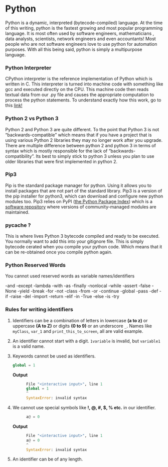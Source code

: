 # Python

Python is a dynamic, interpreted (bytecode-compiled) language. At the time of this writing, python is the fastest growing and most popular programming language. It is most often used by software engineers, mathematicians , data analysts, scientists, network engineers and even accountants! Most people who are not software engineers love to use python for automation purposes. With all this being said, python is simply a multipurpose language. 

### Python Interpreter

CPython interpreter is the reference implementation of Python which is written in C. This interpreter is turned into machine code with something like gcc and executed directly on the CPU. This machine code then reads textual data from our .py file and causes the appropriate computation to process the python statements. To understand exactly how this work, go to this [link!](https://www.youtube.com/watch?v=KsZLPTRSleI)

### Python 2 vs Python 3

Python 2 and Python 3 are quite different. To the point that Python 3 is not “backwards-compatible” which means that if you have a project that is using various Python 2 libraries they may no longer work after you upgrade. There are multiple difference between python 2 and python 3 in terms of syntax which is mostly responsible for the lack of “backwards-compatibility”. Its best to simply stick to python 3 unless you plan to use older libraries that were first implemented in python 2. 

### Pip3

Pip is the standard package manager for python. Using it allows you to install packages that are not part of the standard library. Pip3 is a version of the pip installer for python3, which can download and configure new python modules too. Pip3 relies on PyPI ([the Python Package Index](https://pypi.org/)) which is a [software repository](https://en.wikipedia.org/wiki/Software_repository) where versions of community-managed modules are maintained.

### __pycache__ ?

This is where lives Python 3 bytecode compiled and ready to be executed. You normally want to add this into your gitignore file. This is simply bytecode cerated when you compile your python code. Which means that it can be re-obtained once you compile python again.  

### Python Reserved Words

You cannot used reserved words as variable names/identifiers

-and
-except
-lambda
-with
-as
-finally
-nonlocal
-while
-assert
-false
-None
-yield
-break
-for
-not
-class
-from
-or
-continue
-global
-pass
-def
-if
-raise
-del
-import
-return
-elif
-in
-True
-else
-is
-try

### Rules for writing identifiers

1. Identifiers can be a combination of letters in lowercase **(a to z)** or uppercase **(A to Z)** or digits **(0 to 9)** or an underscore `_`. Names like `myClass`, `var_1` and `print_this_to_screen`, all are valid example.

2. An identifier cannot start with a digit. `1variable` is invalid, but `variable1` is a valid name.

3. Keywords cannot be used as identifiers.

      ```python
      global = 1
      ```

      **Output**
      ```python
            File "<interactive input>", line 1
            global = 1
            ^
            SyntaxError: invalid syntax
      ```

4. We cannot use special symbols like **!, @, #, $, % etc.** in our identifier.

      ```python
            a@ = 0
      ```

      **Output**
      ```python
            File "<interactive input>", line 1
            a@ = 0
            ^
            SyntaxError: invalid syntax
      ```

5. An identifier can be of any length.
